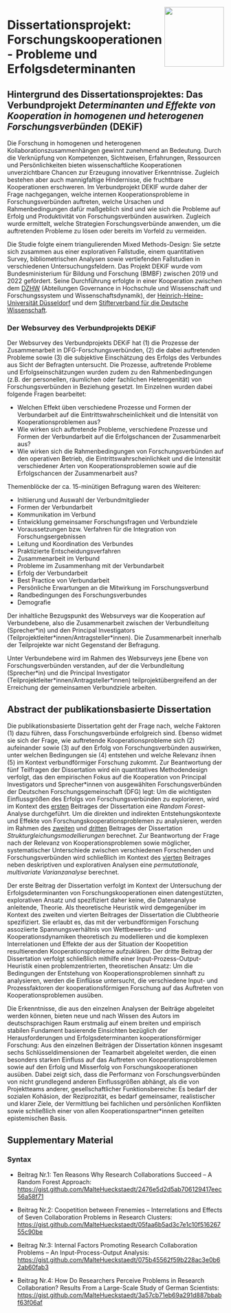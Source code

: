 
<a href='https://www.uni-hannover.de/de/'><img src='https://github.com/MalteHueckstaedt/PhD_Supplementary_Material/blob/main/1024px-Leibniz-Universita%CC%88t_Hannover.svg.png' align="right" height="138.5" /></a>

# Dissertationsprojekt: Forschungskooperationen - Probleme und Erfolgsdeterminanten 

## Hintergrund des Dissertationsprojektes: Das Verbundprojekt _Determinanten und Effekte von Kooperation in homogenen und heterogenen Forschungsverbünden_ (DEKiF)

Die Forschung in homogenen und heterogenen Kollaborationszusammenhängen gewinnt zunehmend an Bedeutung. Durch die Verknüpfung von Kompetenzen, Sichtweisen, Erfahrungen, Ressourcen und Persönlichkeiten bieten wissenschaftliche Kooperationen unverzichtbare Chancen zur Erzeugung innovativer Erkenntnisse. Zugleich bestehen aber auch mannigfaltige Hindernisse, die fruchtbare Kooperationen erschweren. Im Verbundprojekt DEKIF wurde daher der Frage nachgegangen, welche internen Kooperationsprobleme in Forschungsverbünden auftreten, welche Ursachen und Rahmenbedingungen dafür maßgeblich sind und wie sich die Probleme auf Erfolg und Produktivität von Forschungsverbünden auswirken. Zugleich wurde ermittelt, welche Strategien Forschungsverbünde anwenden, um die auftretenden Probleme zu lösen oder bereits im Vorfeld zu vermeiden.

Die Studie folgte einem triangulierenden Mixed Methods-Design: Sie setzte sich zusammen aus einer explorativen Fallstudie, einem quantitativen Survey, bibliometrischen Analysen sowie vertiefenden Fallstudien in verschiedenen Untersuchungsfeldern.
Das Projekt DEKiF wurde vom Bundesministerium für Bildung und Forschung (BMBF) zwischen 2019 und 2022 gefördert. Seine Durchführung erfolgte in einer Kooperation zwischen dem [DZHW](https://www.dzhw.eu/) (Abteilungen Governance in Hochschule und Wissenschaft und Forschungssystem und Wissenschaftsdynamik), der [Heinrich-Heine-Universität Düsseldorf](https://www.hhu.de/) und dem [Stifterverband für die Deutsche Wissenschaft](https://www.stifterverband.org/).

### Der Websurvey des Verbundprojekts DEKiF 

Der Websurvey des Verbundprojekts DEKiF hat (1) die Prozesse der Zusammenarbeit in DFG-Forschungsverbünden, (2) die dabei auftretenden Probleme sowie (3) die subjektive Einschätzung des Erfolgs des Verbundes aus Sicht der Befragten untersucht. Die Prozesse, auftretende Probleme und Erfolgseinschätzungen wurden zudem zu den Rahmenbedingungen (z.B. der personellen, räumlichen oder fachlichen Heterogenität) von Forschungsverbünden in Beziehung gesetzt. Im Einzelnen wurden dabei folgende Fragen bearbeitet:

- Welchen Effekt üben verschiedene Prozesse und Formen der Verbundarbeit auf die Eintrittswahrscheinlichkeit und die Intensität von Kooperationsproblemen aus?
- Wie wirken sich auftretende Probleme, verschiedene Prozesse und Formen der Verbundarbeit auf die Erfolgschancen der Zusammenarbeit aus?
- Wie wirken sich die Rahmenbedingungen von Forschungsverbünden auf den operativen Betrieb, die Eintrittswahrscheinlichkeit und die Intensität verschiedener Arten von Kooperationsproblemen sowie auf die Erfolgschancen der Zusammenarbeit aus?

Themenblöcke der ca. 15-minütigen Befragung waren des Weiteren:

- Initiierung und Auswahl der Verbundmitglieder
- Formen der Verbundarbeit
- Kommunikation im Verbund
- Entwicklung gemeinsamer Forschungsfragen und Verbundziele
- Voraussetzungen bzw. Verfahren für die Integration von Forschungsergebnissen
- Leitung und Koordination des Verbundes
- Praktizierte Entscheidungsverfahren
- Zusammenarbeit im Verbund
- Probleme im Zusammenhang mit der Verbundarbeit
- Erfolg der Verbundarbeit
- Best Practice von Verbundarbeit
- Persönliche Erwartungen an die Mitwirkung im Forschungsverbund
- Randbedingungen des Forschungsverbundes
- Demografie
 
Der inhaltliche Bezugspunkt des Websurveys war die Kooperation auf Verbundebene, also die Zusammenarbeit zwischen der Verbundleitung (Sprecher\*in) und den Principal Investigators (Teilprojektleiter\*innen/Antragsteller\*innen). Die Zusammenarbeit innerhalb der Teilprojekte war nicht Gegenstand der Befragung.

Unter Verbundebene wird im Rahmen des Websurveys jene Ebene von Forschungsverbünden verstanden, auf der die Verbundleitung (Sprecher\*in) und die Principal Investigator (Teilprojektleiter\*innen/Antragsteller\*innen) teilprojektübergreifend an der Erreichung der gemeinsamen Verbundziele arbeiten.

## Abstract der publikationsbasierte Dissertation

Die publikationsbasierte Dissertation geht der Frage nach, welche Faktoren (1) dazu führen, dass Forschungsverbünde erfolgreich sind. Ebenso widmet sie sich der Frage, wie auftretende Kooperationsprobleme sich (2) aufeinander sowie (3) auf den Erfolg von Forschungsverbünden auswirken, unter welchen Bedingungen sie (4) entstehen und welche Relevanz ihnen (5) im Kontext verbundförmiger Forschung zukommt. Zur Beantwortung der fünf Teilfragen der Dissertation wird ein quantitatives Methodendesign verfolgt, das den empirischen Fokus auf die Kooperation von Principal Investigators und Sprecher\*innen von ausgewählten Forschungsverbünden der Deutschen Forschungsgemeinschaft (DFG) legt: Um die wichtigsten Einflussgrößen des Erfolgs von Forschungsverbünden zu explorieren, wird im Kontext des [ersten](#beitrag1) Beitrages der Dissertation eine _Random Forest_-Analyse durchgeführt. Um die direkten und indirekten Entstehungskontexte und Effekte von Forschungskooperationsproblemen zu analysieren, werden im Rahmen des [zweiten](https://link.springer.com/article/10.1007/s11192-022-04472-w) und [dritten](#beitrag3) Beitrages der Dissertation _Strukturgleichungsmodellierungen_ berechnet. Zur Beantwortung der Frage nach der Relevanz von Kooperationsproblemen sowie möglicher, systematischer Unterschiede zwischen verschiedenen Forschenden und Forschungsverbünden wird schließlich im Kontext des [vierten](#beitrag4) Beitrages neben deskriptiven und explorativen Analysen eine _permutationale, multivariate Varianzanalyse_ berechnet.

Der erste Beitrag der Dissertation verfolgt im Kontext der Untersuchung der Erfolgsdeterminanten von Forschungskooperationen einen datengestützten, explorativen Ansatz und spezifiziert daher keine, die Datenanalyse anleitende, Theorie. Als theoretische Heuristik wird demgegenüber im Kontext des zweiten und vierten Beitrages der Dissertation die Clubtheorie spezifiziert. Sie erlaubt es, das mit der verbundförmigen Forschung assoziierte Spannungsverhältnis von Wettbewerbs- und Kooperationsdynamiken theoretisch zu modellieren und die komplexen Interrelationen und Effekte der aus der Situation der Koopetition resultierenden Kooperationsprobleme aufzuklären. Der dritte Beitrag der Dissertation verfolgt schließlich mithilfe einer Input-Prozess-Output-Heuristik einen problemzentrierten, theoretischen Ansatz: Um die Bedingungen der Entstehung von Kooperationsproblemen sinnhaft zu analysieren, werden die Einflüsse untersucht, die verschiedene Input- und Prozessfaktoren der kooperationsförmigen Forschung auf das Auftreten von Kooperationsproblemen ausüben.

Die Erkenntnisse, die aus den einzelnen Analysen der Beiträge abgeleitet werden können, bieten neue und nach Wissen des Autors im deutschsprachigen Raum erstmalig auf einem breiten und empirisch stabilen Fundament basierende Einsichten bezüglich der Herausforderungen und Erfolgsdeterminanten kooperationsförmiger Forschung: Aus den einzelnen Beiträgen der Dissertation können insgesamt sechs Schlüsseldimensionen der Teamarbeit abgeleitet werden, die einen besonders starken Einfluss auf das Auftreten von Kooperationsproblemen sowie auf den Erfolg und Misserfolg von Forschungskooperationen ausüben. Dabei zeigt sich, dass die Performanz von Forschungsverbünden von nicht grundlegend anderen Einflussgrößen abhängt, als die von Projektteams anderer, gesellschaftlicher Funktionsbereiche: Es bedarf der sozialen Kohäsion, der Reziprozität, es bedarf gemeinsamer, realistischer und klarer Ziele, der Vermittlung bei fachlichen und persönlichen Konflikten sowie schließlich einer von allen Kooperationspartner\*innen geteilten epistemischen Basis.


## Supplementary Material

### Syntax

- Beitrag Nr.1: Ten Reasons Why Research Collaborations Succeed – A Random Forest Approach: https://gist.github.com/MalteHueckstaedt/2476e5d2d5ab706129417eec56a58f71

- Beitrag Nr.2: Coopetition between Frenemies – Interrelations and Effects of Seven Collaboration Problems in Research Clusters: https://gist.github.com/MalteHueckstaedt/05faa6b5ad3c7e1c10f51626755c90be

- Beitrag Nr.3: Internal Factors Promoting Research Collaboration Problems – An Input-Process-Output Analysis: https://gist.github.com/MalteHueckstaedt/075b45562f59b228ac3e0b62ab60fab3

- Beitrag Nr.4: How Do Researchers Perceive Problems in Research Collaboration? Results From a Large-Scale Study of German Scientists: https://gist.github.com/MalteHueckstaedt/3a57cb71eb69a291d887bbabf63f06af
